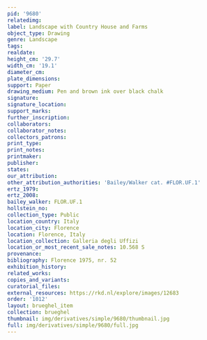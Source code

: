 ```yaml
---
pid: '9680'
relatedimg: 
label: Landscape with Country House and Farms
object_type: Drawing
genre: Landscape
tags: 
realdate: 
height_cm: '29.7'
width_cm: '19.1'
diameter_cm: 
plate_dimensions: 
support: Paper
drawing_medium: Pen and brown ink over black chalk
signature: 
signature_location: 
support_marks: 
further_inscription: 
collaborators: 
collaborator_notes: 
collectors_patrons: 
print_type: 
print_notes: 
printmaker: 
publisher: 
states: 
our_attribution: 
other_attribution_authorities: 'Bailey/Walker cat. #FLOR.UF.1'
ertz_1979: 
ertz_2008: 
bailey_walker: FLOR.UF.1
hollstein_no: 
collection_type: Public
location_country: Italy
location_city: Florence
location: Florence, Italy
location_collection: Galleria degli Uffizi
location_or_most_recent_sale_notes: 10.568 S
provenance: 
bibliography: Florence 1975, nr. 52
exhibition_history: 
related_works: 
copies_and_variants: 
curatorial_files: 
external_resources: https://rkd.nl/explore/images/12683
order: '1012'
layout: brueghel_item
collection: brueghel
thumbnail: img/derivatives/simple/9680/thumbnail.jpg
full: img/derivatives/simple/9680/full.jpg
---
```


